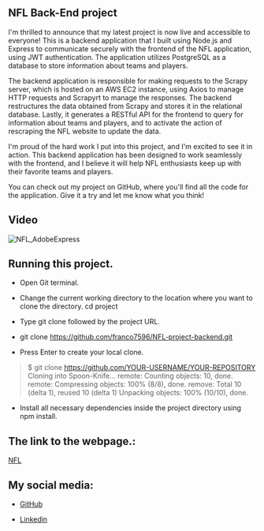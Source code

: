 ## NFL Back-End project
I'm thrilled to announce that my latest project is now live and accessible to everyone! This is a backend application that I built using Node.js and Express to communicate securely with the frontend of the NFL application, using JWT authentication. The application utilizes PostgreSQL as a database to store information about teams and players.

The backend application is responsible for making requests to the Scrapy server, which is hosted on an AWS EC2 instance, using Axios to manage HTTP requests and Scrapyrt to manage the responses. The backend restructures the data obtained from Scrapy and stores it in the relational database. Lastly, it generates a RESTful API for the frontend to query for information about teams and players, and to activate the action of rescraping the NFL website to update the data.

I'm proud of the hard work I put into this project, and I'm excited to see it in action. This backend application has been designed to work seamlessly with the frontend, and I believe it will help NFL enthusiasts keep up with their favorite teams and players.

You can check out my project on GitHub, where you'll find all the code for the application. Give it a try and let me know what you think!

## Video

![NFL_AdobeExpress](https://user-images.githubusercontent.com/54074366/235224509-2cc384da-664d-4495-86e6-eaac4e5e4d26.gif)


## Running this project.

- Open Git terminal.

- Change the current working directory to the location where you want to clone the directory. cd project

- Type git clone followed by the project URL.

- git clone https://github.com/franco7596/NFL-project-backend.git

- Press Enter to create your local clone.

> $ git clone https://github.com/YOUR-USERNAME/YOUR-REPOSITORY Cloning into Spoon-Knife... remote: Counting objects: 10, done. remote: Compressing objects: 100% (8/8), done. remove: Total 10 (delta 1), reused 10 (delta 1) Unpacking objects: 100% (10/10), done.

- Install all necessary dependencies inside the project directory using npm install.

## The link to the webpage.:

[NFL](https://ribotta-franco-nfl.vercel.app/)

## My social media:

- [GitHub](https://github.com/franco7596)

- [Linkedin](https://www.linkedin.com/in/franco-ribotta-274a211b0/)
